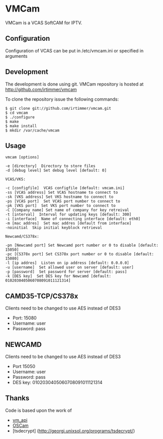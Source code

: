 # VMCam
VMCam is a VCAS SoftCAM for IPTV.

## Configuration
Configuration of VCAS can be put in /etc/vmcam.ini or specified in arguments

## Development
The development is done using git. VMCam repository is hosted
at http://github.com/irtimmer/vmcam

To clone the repository issue the following commands:

	$ git clone git://github.com/irtimmer/vmcam.git
	$ cd vmcam
	$ ./configure
	$ make
	$ make install
	$ mkdir /var/cache/vmcam
	
## Usage
	vmcam [options]

	-e [directory]  Directory to store files
	-d [debug level] Set debug level [default: 0]

	VCAS/VKS:

	-c [configfile]  VCAS configfile [default: vmcam.ini]
	-ss [VCAS address] Set VCAS hostname to connect to
	-sk [VKS address] Set VKS hostname to connect to
	-ps [VCAS port]  Set VCAS port number to connect to
	-pk [VKS port]  Set VKS port number to connect to
	-C [Company name] Set name of company for key retreival
	-t [interval]  Interval for updating keys [default: 300]
	-i [interface]  Name of connecting interface [default: eth0]
	-m [mac addres]  Set mac addres [default from interface]
	-noinitial  Skip initial keyblock retrieval

	Newcamd/CS378x:

	-pn [Newcamd port] Set Newcamd port number or 0 to disable [default: 15050]
	-pc [CS378x port] Set CS378x port number or 0 to disable [default: 15080]
	-l [ip addres]  Listen on ip address [default: 0.0.0.0]
	-u [username]  Set allowed user on server [default: user]
	-p [password]  Set password for server [default: pass]
	-k [DES key]  Set DES key for Newcamd [default: 0102030405060708091011121314]
	
## CAMD35-TCP/CS378x
Clients need to be changed to use AES instead of DES3
- Port: 15080
- Username: user
- Password: pass

## NEWCAMD
Clients need to be changed to use AES instead of DES3
- Port 15050
- Username: user
- Password: pass
- DES key: 0102030405060708091011121314

## Thanks
Code is based upon the work of
- [vm_api](https://github.com/spdfrk1/vm_api)
- [OSCam](http://www.streamboard.tv/oscam/)
- [tsdecrypt] (http://georgi.unixsol.org/programs/tsdecrypt/)
